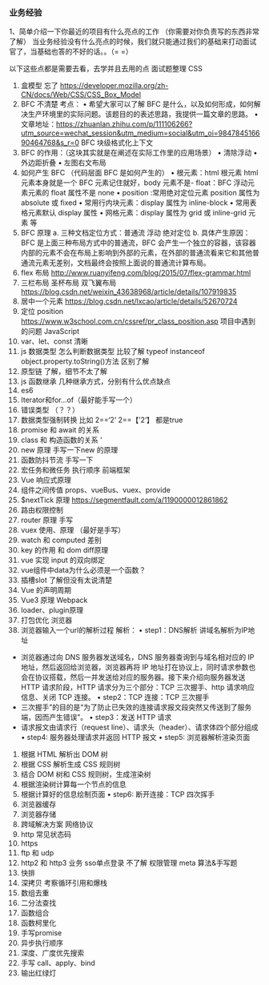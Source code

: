 ### 业务经验
1、简单介绍一下你最近的项目有什么亮点的工作
 （你需要对你负责写的东西非常了解）
当业务经验没有什么亮点的时候，我们就只能通过我们的基础来打动面试官了，当基础也答的不好的话。。（= =）

以下这些点都是需要去看，去学并且去用的点
面试题整理
CSS
1. 盒模型 忘了 
https://developer.mozilla.org/zh-CN/docs/Web/CSS/CSS_Box_Model
2. BFC 不清楚
考点：
• 希望大家可以了解 BFC 是什么，以及如何形成，如何解决生产环境里的实际问题。该题目的的表述思路，我提供一篇文章的思路。
• 文章地址：https://zhuanlan.zhihu.com/p/111106266?utm_source=wechat_session&utm_medium=social&utm_oi=984784516690464768&s_r=0
BFC  块级格式化上下文
1. BFC 的作用：（这块其实就是在阐述在实际工作里的应用场景）
• 清除浮动
• 外边距折叠
• 左图右文布局
2. 如何产生 BFC （代码层面 BFC 是如何产生的）
• 根元素：html 根元素 html 元素本身就是一个 BFC 元素记住就好，body 元素不是- float：BFC 浮动元素元素的 float 属性不是 none
• position :常用绝对定位元素 position 属性为 absolute 或 fixed
• 常用行内块元素：display 属性为 inline-block
• 常用表格元素默认 display 属性
• 网格元素：display 属性为 grid 或 inline-grid 元素   等
3. BFC 原理
a. 三种文档定位方式：普通流    浮动   绝对定位
b. 具体产生原因：BFC 是上面三种布局方式中的普通流，BFC 会产生一个独立的容器，该容器内部的元素不会在布局上影响到外部的元素，在外部的普通流看来它和其他普通流元素无差别，文档最终会按照上面说的普通流计算布局。
4. flex 布局 
http://www.ruanyifeng.com/blog/2015/07/flex-grammar.html
5. 三栏布局 圣杯布局 双飞翼布局
https://blog.csdn.net/weixin_43638968/article/details/107919835
6. 居中一个元素
https://blog.csdn.net/lxcao/article/details/52670724
7. 定位 position
https://www.w3school.com.cn/cssref/pr_class_position.asp
项目中遇到的问题
JavaScript
1. var、let、const 清晰
2. js 数据类型 怎么判断数据类型 比较了解 typeof instanceof object.property.toString()方法 区别了解
3. 原型链 了解，细节不太了解 
4. js 函数继承  几种继承方式，分别有什么优点缺点
5. es6 
6. Iterator和for...of（最好能手写一个）
7. 错误类型 （？？）
8. 数据类型强制转换 比如 2==‘2’ 2==【’2‘】 都是true 
9. promise 和 await 的关系 
10. class 和 构造函数的关系 '
11. new 原理 手写一下new 的原理
12. 函数防抖节流 手写一下
13. 宏任务和微任务 执行顺序
前端框架
1. Vue 响应式原理
2. 组件之间传值 props、vueBus、vuex、provide
3. $nextTick 原理 
https://segmentfault.com/a/1190000012861862
4. 路由权限控制
5. router 原理 手写
6. vuex 使用、原理 （最好是手写）
7. watch 和 computed 差别
8. key 的作用 和 dom diff原理
9. vue 实现 input 的双向绑定
10. vue组件中data为什么必须是一个函数？
11. 插槽slot  了解但没有太说清楚
12. Vue 的声明周期
13. Vue3 原理
Webpack
1. loader、plugin原理
2. 打包优化
浏览器
1. 浏览器输入一个url的解析过程
解析：
• step1：DNS解析  讲域名解析为IP地址
  - 浏览器通过向 DNS 服务器发送域名，DNS 服务器查询到与域名相对应的 IP 地址，然后返回给浏览器，浏览器再将 IP 地址打在协议上，同时请求参数也会在协议搭载，然后一并发送给对应的服务器。接下来介绍向服务器发送 HTTP 请求阶段，HTTP 请求分为三个部分：TCP 三次握手、http 请求响应信息、关闭 TCP 连接。
• step2：TCP 连接：TCP 三次握手 
  - 三次握手”的目的是“为了防止已失效的连接请求报文段突然又传送到了服务端，因而产生错误”。
• step3：发送 HTTP 请求
  - 请求报文由请求行（request line）、请求头（header）、请求体四个部分组成
• step4: 服务器处理请求并返回 HTTP 报文
• step5: 浏览器解析渲染页面
  1.  根据 HTML 解析出 DOM 树
  2. 根据 CSS 解析生成 CSS 规则树
  3. 结合 DOM 树和 CSS 规则树，生成渲染树
  4. 根据渲染树计算每一个节点的信息
  5. 根据计算好的信息绘制页面
• step6: 断开连接：TCP 四次挥手
1. 浏览器缓存
2. 浏览器存储
3. 跨域解决方案
网络协议
1. http 常见状态码
2. https
3. ftp 和 udp
4. http2 和 http3
业务
sso单点登录 不了解
权限管理 meta
算法&手写题
1. 快排
2. 深拷贝 考察循环引用和爆栈
3. 数组去重
4. 二分法查找
5. 函数组合
6. 函数柯里化
7. 手写promise
8. 异步执行顺序
9. 深度、广度优先搜索
10. 手写 call、apply、bind
11. 输出红绿灯